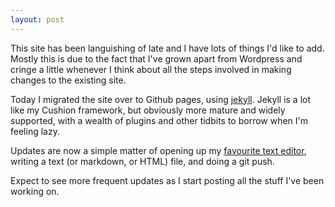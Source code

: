 ```yaml
---
layout: post
---
```

This site has been languishing of late and I have lots of things I'd like to add. Mostly this is due to the fact that I've grown apart from Wordpress and cringe a little whenever I think about all the steps involved in making changes to the existing site.

Today I migrated the site over to Github pages, using <a href="https://github.com/mojombo/jekyll">jekyll</a>. Jekyll is a lot like my Cushion framework, but obviously more mature and widely supported, with a wealth of plugins and other tidbits to borrow when I'm feeling lazy.

Updates are now a simple matter of opening up my <a href="http://panic.com/coda">favourite text editor</a>, writing a text (or markdown, or HTML) file, and doing a git push.

Expect to see more frequent updates as I start posting all the stuff I've been working on.